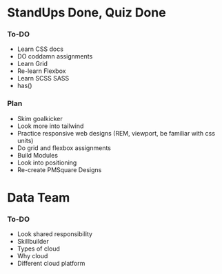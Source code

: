 # StandUps Done, Quiz Done

### To-DO

- Learn CSS docs
- DO coddamn assignments
- Learn Grid
- Re-learn Flexbox
- Learn SCSS SASS
- has()

### Plan

- Skim goalkicker
- Look more into tailwind
- Practice responsive web designs (REM, viewport, be familiar with css units)
- Do grid and flexbox assignments
- Build Modules
- Look into positioning
- Re-create PMSquare Designs

# Data Team

### To-DO

- Look shared responsibility
- Skillbuilder
- Types of cloud
- Why cloud
- Different cloud platform
